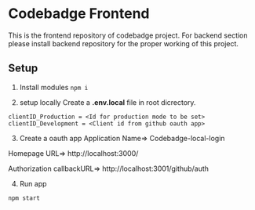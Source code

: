 # Codebadge Frontend
This is the frontend repository of codebadge project. For backend section please install backend repository for the proper working of this project.
## Setup
1. Install modules 
```npm i```

2. setup locally
Create a **.env.local** file in root dicrectory.
```
clientID_Production = <Id for production mode to be set>
clientID_Development = <Client id from github oauth app>
``` 

3. Create a oauth app
Application Name=> Codebadge-local-login

Homepage URL=> http://localhost:3000/

Authorization callbackURL=> http://localhost:3001/github/auth

4. Run app

```npm start```
